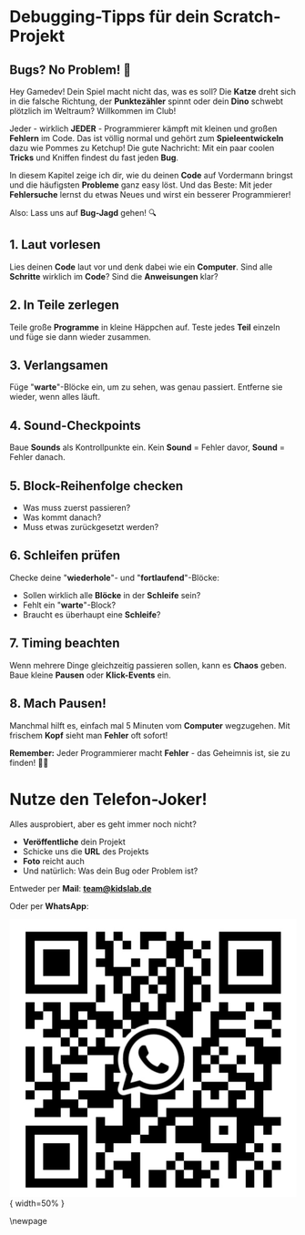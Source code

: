 # Debugging-Tipps für dein Scratch-Projekt
## Bugs? No Problem! 🐛

Hey Gamedev! Dein Spiel macht nicht das, was es soll? Die **Katze** dreht sich in die falsche Richtung, der **Punktezähler** spinnt oder dein **Dino** schwebt plötzlich im Weltraum? Willkommen im Club!

Jeder - wirklich **JEDER** - Programmierer kämpft mit kleinen und großen **Fehlern** im Code. Das ist völlig normal und gehört zum **Spieleentwickeln** dazu wie Pommes zu Ketchup! Die gute Nachricht: Mit ein paar coolen **Tricks** und Kniffen findest du fast jeden **Bug**.

In diesem Kapitel zeige ich dir, wie du deinen **Code** auf Vordermann bringst und die häufigsten **Probleme** ganz easy löst. Und das Beste: Mit jeder **Fehlersuche** lernst du etwas Neues und wirst ein besserer Programmierer!

Also: Lass uns auf **Bug-Jagd** gehen! 🔍

## 1. Laut vorlesen

Lies deinen **Code** laut vor und denk dabei wie ein **Computer**. Sind alle **Schritte** wirklich im **Code**? Sind die **Anweisungen** klar?

## 2. In Teile zerlegen

Teile große **Programme** in kleine Häppchen auf. Teste jedes **Teil** einzeln und füge sie dann wieder zusammen.

## 3. Verlangsamen

Füge "**warte**"-Blöcke ein, um zu sehen, was genau passiert. Entferne sie wieder, wenn alles läuft.

## 4. Sound-Checkpoints

Baue **Sounds** als Kontrollpunkte ein. Kein **Sound** = Fehler davor, **Sound** = Fehler danach.

## 5. Block-Reihenfolge checken

- Was muss zuerst passieren?  
- Was kommt danach?  
- Muss etwas zurückgesetzt werden?  

## 6. Schleifen prüfen

Checke deine "**wiederhole**"- und "**fortlaufend**"-Blöcke:

- Sollen wirklich alle **Blöcke** in der **Schleife** sein?  
- Fehlt ein "**warte**"-Block?  
- Braucht es überhaupt eine **Schleife**?  

## 7. Timing beachten

Wenn mehrere Dinge gleichzeitig passieren sollen, kann es **Chaos** geben. Baue kleine **Pausen** oder **Klick-Events** ein.

## 8. Mach Pausen!

Manchmal hilft es, einfach mal 5 Minuten vom **Computer** wegzugehen. Mit frischem **Kopf** sieht man **Fehler** oft sofort!

**Remember:** Jeder Programmierer macht **Fehler** - das Geheimnis ist, sie zu finden! 🐞✨

# Nutze den Telefon-Joker!

Alles ausprobiert, aber es geht immer noch nicht?

- **Veröffentliche** dein Projekt  
- Schicke uns die **URL** des Projekts  
- **Foto** reicht auch  
- Und natürlich: Was dein Bug oder Problem ist?

Entweder per **Mail**: 
**team@kidslab.de**

Oder per **WhatsApp**:  

![whatsapp](bilder/whatsapp.jpeg){ width=50% }

\newpage